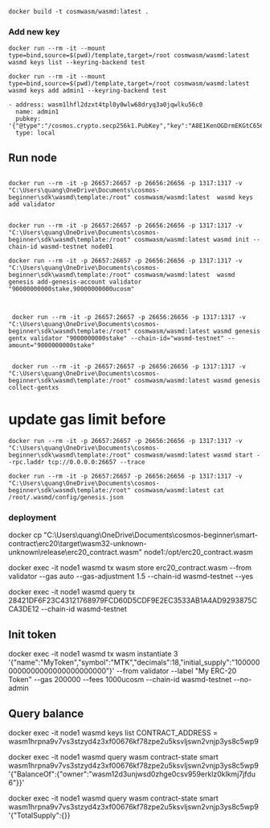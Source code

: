 ``` 
docker build -t cosmwasm/wasmd:latest .
```
### Add new key 
```
docker run --rm -it --mount type=bind,source=$(pwd)/template,target=/root cosmwasm/wasmd:latest wasmd keys list --keyring-backend test

docker run --rm -it --mount type=bind,source=$(pwd)/template,target=/root cosmwasm/wasmd:latest wasmd keys add admin1 --keyring-backend test
```

```
- address: wasm1lhfl2dzxt4tpl0y0wlw68dryq3a0jqwlku56c0
  name: admin1
  pubkey: '{"@type":"/cosmos.crypto.secp256k1.PubKey","key":"A8E1KenOGDrmEKGtC656aBHAGr3iD+3AyoYGU7/AqZdV"}'
  type: local
```

## Run node


```

docker run --rm -it -p 26657:26657 -p 26656:26656 -p 1317:1317 -v "C:\Users\quang\OneDrive\Documents\cosmos-beginner\sdk\wasmd\template:/root" cosmwasm/wasmd:latest  wasmd keys add validator


docker run --rm -it -p 26657:26657 -p 26656:26656 -p 1317:1317 -v "C:\Users\quang\OneDrive\Documents\cosmos-beginner\sdk\wasmd\template:/root" cosmwasm/wasmd:latest wasmd init --chain-id wasmd-testnet node01

docker run --rm -it -p 26657:26657 -p 26656:26656 -p 1317:1317 -v "C:\Users\quang\OneDrive\Documents\cosmos-beginner\sdk\wasmd\template:/root" cosmwasm/wasmd:latest  wasmd genesis add-genesis-account validator "90000000000stake,90000000000ucosm"



 docker run --rm -it -p 26657:26657 -p 26656:26656 -p 1317:1317 -v "C:\Users\quang\OneDrive\Documents\cosmos-beginner\sdk\wasmd\template:/root" cosmwasm/wasmd:latest wasmd genesis gentx validator "9000000000stake" --chain-id="wasmd-testnet" --amount="9000000000stake"


 docker run --rm -it -p 26657:26657 -p 26656:26656 -p 1317:1317 -v "C:\Users\quang\OneDrive\Documents\cosmos-beginner\sdk\wasmd\template:/root" cosmwasm/wasmd:latest wasmd genesis collect-gentxs

```

# update gas limit before

```
docker run --rm -it -p 26657:26657 -p 26656:26656 -p 1317:1317 -v "C:\Users\quang\OneDrive\Documents\cosmos-beginner\sdk\wasmd\template:/root" cosmwasm/wasmd:latest wasmd start --rpc.laddr tcp://0.0.0.0:26657 --trace

docker run --rm -it -p 26657:26657 -p 26656:26656 -p 1317:1317 -v "C:\Users\quang\OneDrive\Documents\cosmos-beginner\sdk\wasmd\template:/root" cosmwasm/wasmd:latest cat /root/.wasmd/config/genesis.json
```



### deployment 

docker cp "C:\Users\quang\OneDrive\Documents\cosmos-beginner\smart-contract\erc20\target\wasm32-unknown-unknown\release\erc20_contract.wasm" node1:/opt/erc20_contract.wasm

docker exec -it node1 wasmd tx wasm store erc20_contract.wasm --from validator --gas auto --gas-adjustment 1.5 --chain-id wasmd-testnet --yes


docker exec -it node1 wasmd query tx 28421DF6F23C43121768979FCD60D5CDF9E2EC3533AB1A4AD9293875CCA3DE12 --chain-id wasmd-testnet


## Init token
docker exec -it node1 wasmd tx wasm instantiate 3 '{"name":"MyToken","symbol":"MTK","decimals":18,"initial_supply":"1000000000000000000000000000"}' --from validator --label "My ERC-20 Token" --gas 200000 --fees 1000ucosm  --chain-id wasmd-testnet --no-admin

## Query balance
docker exec -it node1 wasmd keys list
CONTRACT_ADDRESS = wasm1hrpna9v7vs3stzyd4z3xf00676kf78zpe2u5ksvljswn2vnjp3ys8c5wp9

docker exec -it node1 wasmd query wasm contract-state smart wasm1hrpna9v7vs3stzyd4z3xf00676kf78zpe2u5ksvljswn2vnjp3ys8c5wp9 '{"BalanceOf":{"owner":"wasm12d3unjwsd0zhge0csv959erklz0klkmj7jfdu
6"}}'

docker exec -it node1 wasmd query wasm contract-state smart wasm1hrpna9v7vs3stzyd4z3xf00676kf78zpe2u5ksvljswn2vnjp3ys8c5wp9 '{"TotalSupply":{}}
